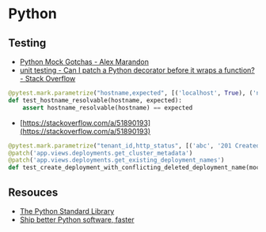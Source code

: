 # Python

## Testing

- [Python Mock Gotchas - Alex Marandon](https://alexmarandon.com/articles/python_mock_gotchas/)
- [unit testing - Can I patch a Python decorator before it wraps a function? - Stack Overflow](https://stackoverflow.com/questions/7667567/can-i-patch-a-python-decorator-before-it-wraps-a-function/43213188#43213188)

```python
@pytest.mark.parametrize("hostname,expected", [('localhost', True), ('no-such-hostname.omnia', False)])
def test_hostname_resolvable(hostname, expected):
    assert hostname_resolvable(hostname) == expected
```

- [https://stackoverflow.com/a/51890193](https://stackoverflow.com/a/51890193)

```python
@pytest.mark.parametrize("tenant_id,http_status", [('abc', '201 Created'), ('def', '409 Conflict')])
@patch('app.views.deployments.get_cluster_metadata')
@patch('app.views.deployments.get_existing_deployment_names')
def test_create_deployment_with_conflicting_deleted_deployment_name(mock_get_existing_deployment_names, mock_get_cluster_metadata, tenant_id, http_status, client, monkeypatch):
```

## Resouces

- [The Python Standard Library](https://docs.python.org/3/library/index.html)
- [Ship better Python software, faster](https://pythonspeed.com/)
